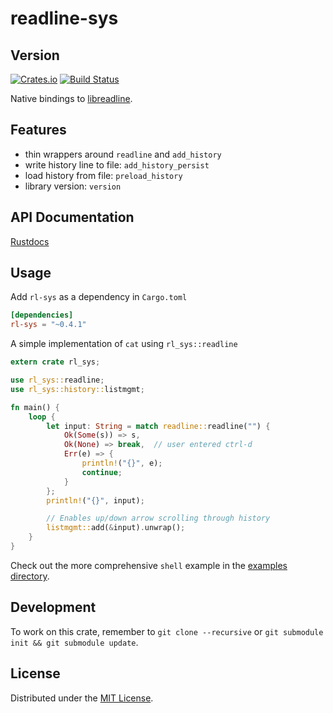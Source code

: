 # readline-sys
## Version
[![Crates.io](https://img.shields.io/crates/v/rl-sys.svg)](https://crates.io/crates/rl-sys)
[![Build
Status](https://travis-ci.org/rustyhorde/readline-sys.svg?branch=0.5.1)](https://travis-ci.org/rustyhorde/readline-sys)

Native bindings to
[libreadline](https://cnswww.cns.cwru.edu/php/chet/readline/rltop.html).

## Features
- thin wrappers around `readline` and `add_history`
- write history line to file: `add_history_persist`
- load history from file: `preload_history`
- library version: `version`

## API Documentation
[Rustdocs](https://rustyhorde.github.io/readline-sys/readline-sys/rl_sys/index.html)

## Usage
Add `rl-sys` as a dependency in `Cargo.toml`

```toml
[dependencies]
rl-sys = "~0.4.1"
```

A simple implementation of `cat` using `rl_sys::readline`
```rust
extern crate rl_sys;

use rl_sys::readline;
use rl_sys::history::listmgmt;

fn main() {
    loop {
        let input: String = match readline::readline("") {
            Ok(Some(s)) => s,
            Ok(None) => break,  // user entered ctrl-d
            Err(e) => {
                println!("{}", e);
                continue;
            }
        };
        println!("{}", input);

        // Enables up/down arrow scrolling through history
        listmgmt::add(&input).unwrap();
    }
}
```

Check out the more comprehensive `shell` example in the [examples directory](examples).

## Development
To work on this crate, remember to `git clone --recursive` or `git submodule
init && git submodule update`.

## License
Distributed under the [MIT License](LICENSE).
